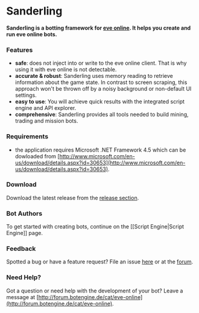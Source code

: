 # Sanderling

**Sanderling is a botting framework for [eve online](https://www.eveonline.com).
It helps you create and run eve online bots.**

### Features
* **safe**: does not inject into or write to the eve online client. That is why using it with eve online is not detectable.
* **accurate & robust**: Sanderling uses memory reading to retrieve information about the game state. In contrast to screen scraping, this approach won't be thrown off by a noisy background or non-default UI settings.
* **easy to use**: You will achieve quick results with the integrated script engine and API explorer.
* **comprehensive**: Sanderling provides all tools needed to build mining, trading and mission bots.

### Requirements
* the application requires Microsoft .NET Framework 4.5 which can be dowloaded from [http://www.microsoft.com/en-us/download/details.aspx?id=30653](http://www.microsoft.com/en-us/download/details.aspx?id=30653).

### Download
Download the latest release from the [release section](https://github.com/Arcitectus/Sanderling/releases).

### Bot Authors
To get started with creating bots, continue on the [[Script Engine|Script Engine]] page.

### Feedback
Spotted a bug or have a feature request? File an issue [here](https://github.com/Arcitectus/Sanderling/issues) or at the [forum](http://forum.botengine.de/cat/eve-online).

### Need Help?
Got a question or need help with the development of your bot? Leave a message at [http://forum.botengine.de/cat/eve-online](http://forum.botengine.de/cat/eve-online).

